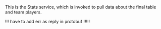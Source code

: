 This is the Stats service, which is invoked to pull data about the final table and team players.

!!! have to add err as reply in protobuf !!!!!